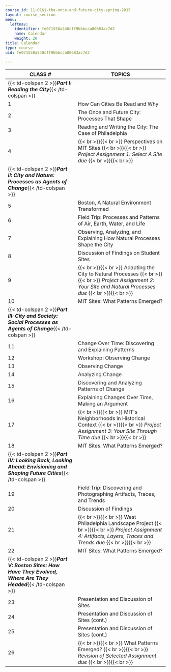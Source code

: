 ```yaml
---
course_id: 11-016j-the-once-and-future-city-spring-2015
layout: course_section
menu:
  leftnav:
    identifier: fe071558a240cff9bbbcca80683ac7d2
    name: Calendar
    weight: 20
title: Calendar
type: course
uid: fe071558a240cff9bbbcca80683ac7d2

---
```


| CLASS # | TOPICS |
| --- | --- |
| {{< td-colspan 2 >}}_**Part I: Reading the City**_{{< /td-colspan >}} ||
| 1 | How Can Cities Be Read and Why |
| 2 | The Once and Future City: Processes That Shape |
| 3 | Reading and Writing the City: The Case of Philadelphia |
| 4 |  {{< br >}}{{< br >}} Perspectives on MIT Sites {{< br >}}{{< br >}} _Project Assignment 1: Select A Site due_ {{< br >}}{{< br >}}  |
| {{< td-colspan 2 >}}_**Part II: City and Nature: Processes as Agents of Change**_{{< /td-colspan >}} ||
| 5 | Boston, A Natural Environment Transformed |
| 6 | Field Trip: Processes and Patterns of Air, Earth, Water, and Life |
| 7 | Observing, Analyzing, and Explaining How Natural Processes Shape the City |
| 8 | Discussion of Findings on Student Sites |
| 9 |  {{< br >}}{{< br >}} Adapting the City to Natural Processes {{< br >}}{{< br >}} _Project Assignment 2: Your Site and Natural Processes due_ {{< br >}}{{< br >}}  |
| 10 | MIT Sites: What Patterns Emerged? |
| {{< td-colspan 2 >}}_**Part III: City and Society: Social Processes as Agents of Change**_{{< /td-colspan >}} ||
| 11 | Change Over Time: Discovering and Explaining Patterns |
| 12 | Workshop: Observing Change |
| 13 | Observing Change |
| 14 | Analyzing Change |
| 15 | Discovering and Analyzing Patterns of Change |
| 16 | Explaining Changes Over Time, Making an Argument |
| 17 |  {{< br >}}{{< br >}} MIT's Neighborhoods in Historical Context {{< br >}}{{< br >}} _Project Assignment 3: Your Site Through Time due_ {{< br >}}{{< br >}}  |
| 18 | MIT Sites: What Patterns Emerged? |
| {{< td-colspan 2 >}}_**Part IV: Looking Back, Looking Ahead: Envisioning and Shaping Future Cities**_{{< /td-colspan >}} ||
| 19 | Field Trip: Discovering and Photographing Artifacts, Traces, and Trends |
| 20 | Discussion of Findings |
| 21 |  {{< br >}}{{< br >}} West Philadelphia Landscape Project {{< br >}}{{< br >}} _Project Assignment 4: Artifacts, Layers, Traces and Trends due_ {{< br >}}{{< br >}}  |
| 22 | MIT Sites: What Patterns Emerged? |
| {{< td-colspan 2 >}}_**Part V: Boston Sites: How Have They Evolved, Where Are They Headed**_{{< /td-colspan >}} ||
| 23 | Presentation and Discussion of Sites |
| 24 | Presentation and Discussion of Sites (cont.) |
| 25 | Presentation and Discussion of Sites (cont.) |
| 26 |  {{< br >}}{{< br >}} What Patterns Emerged? {{< br >}}{{< br >}} _Revision of Selected Assignment due_ {{< br >}}{{< br >}}